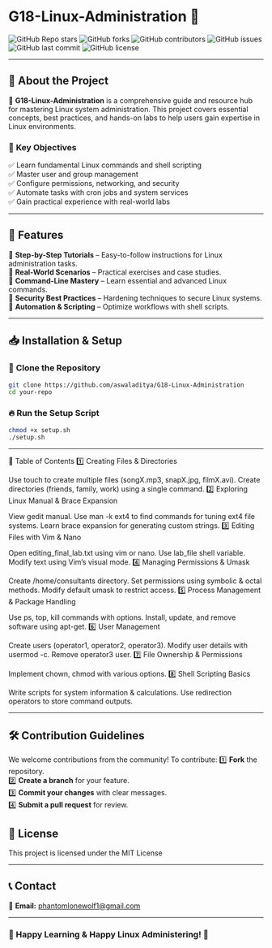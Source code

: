 # G18-Linux-Administration 🚀

![GitHub Repo stars](https://img.shields.io/github/stars/aswaladitya/G18-Linux-Administration?style=social)
![GitHub forks](https://img.shields.io/github/forks/aswaladitya/G18-Linux-Administration?style=social)
![GitHub contributors](https://img.shields.io/github/contributors/aswaladitya/G18-Linux-Administration)
![GitHub issues](https://img.shields.io/github/issues/aswaladitya/G18-Linux-Administration)
![GitHub last commit](https://img.shields.io/github/last-commit/aswaladitya/G18-Linux-Administration)
![GitHub license](https://img.shields.io/github/license/aswaladitya/G18-Linux-Administration)

---

## 📌 About the Project

🔹 **G18-Linux-Administration** is a comprehensive guide and resource hub for mastering Linux system administration. This project covers essential concepts, best practices, and hands-on labs to help users gain expertise in Linux environments.

### 🎯 **Key Objectives**
✅ Learn fundamental Linux commands and shell scripting  
✅ Master user and group management  
✅ Configure permissions, networking, and security  
✅ Automate tasks with cron jobs and system services  
✅ Gain practical experience with real-world labs  

---

## 🚀 Features

🔹 **Step-by-Step Tutorials** – Easy-to-follow instructions for Linux administration tasks.  
🔹 **Real-World Scenarios** – Practical exercises and case studies.  
🔹 **Command-Line Mastery** – Learn essential and advanced Linux commands.  
🔹 **Security Best Practices** – Hardening techniques to secure Linux systems.  
🔹 **Automation & Scripting** – Optimize workflows with shell scripts.  

---

## 📥 Installation & Setup

### 🔧 **Clone the Repository**
```bash
git clone https://github.com/aswaladitya/G18-Linux-Administration
cd your-repo
```

### 🔥 **Run the Setup Script**
```bash
chmod +x setup.sh
./setup.sh
```

---

📖 Table of Contents
1️⃣ Creating Files & Directories

Use touch to create multiple files (songX.mp3, snapX.jpg, filmX.avi).
Create directories (friends, family, work) using a single command.
2️⃣ Exploring Linux Manual & Brace Expansion

View gedit manual.
Use man -k ext4 to find commands for tuning ext4 file systems.
Learn brace expansion for generating custom strings.
3️⃣ Editing Files with Vim & Nano

Open editing_final_lab.txt using vim or nano.
Use lab_file shell variable.
Modify text using Vim’s visual mode.
4️⃣ Managing Permissions & Umask

Create /home/consultants directory.
Set permissions using symbolic & octal methods.
Modify default umask to restrict access.
5️⃣ Process Management & Package Handling

Use ps, top, kill commands with options.
Install, update, and remove software using apt-get.
6️⃣ User Management

Create users (operator1, operator2, operator3).
Modify user details with usermod -c.
Remove operator3 user.
7️⃣ File Ownership & Permissions

Implement chown, chmod with various options.
8️⃣ Shell Scripting Basics

Write scripts for system information & calculations.
Use redirection operators to store command outputs.

---

## 🛠️ Contribution Guidelines

We welcome contributions from the community! To contribute:
1️⃣ **Fork** the repository.  
2️⃣ **Create a branch** for your feature.  
3️⃣ **Commit your changes** with clear messages.  
4️⃣ **Submit a pull request** for review.  


## 📜 License

This project is licensed under the MIT License 

---

## 📞 Contact

📧 **Email:** phantomlonewolf1@gmail.com
 

---

### 🎉 Happy Learning & Happy Linux Administering! 🚀

